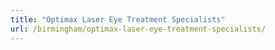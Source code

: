 ```yaml
---
title: "Optimax Laser Eye Treatment Specialists"
url: /birmingham/optimax-laser-eye-treatment-specialists/
---
```

